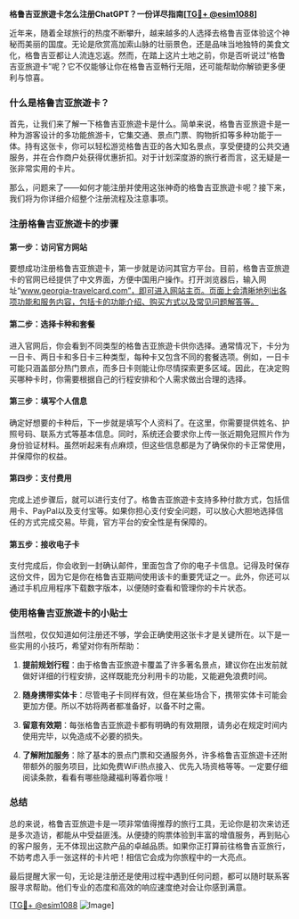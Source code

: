 **格鲁吉亚旅遊卡怎么注册ChatGPT？一份详尽指南[[TG💪+ @esim1088](https://t.me/s/esim1088)]**

近年来，随着全球旅行的热度不断攀升，越来越多的人选择去格鲁吉亚体验这个神秘而美丽的国度。无论是欣赏高加索山脉的壮丽景色，还是品味当地独特的美食文化，格鲁吉亚都让人流连忘返。然而，在踏上这片土地之前，你是否听说过“格鲁吉亚旅遊卡”呢？它不仅能够让你在格鲁吉亚畅行无阻，还可能帮助你解锁更多便利与惊喜。

### 什么是格鲁吉亚旅遊卡？

首先，让我们来了解一下格鲁吉亚旅遊卡是什么。简单来说，格鲁吉亚旅遊卡是一种为游客设计的多功能旅游卡，它集交通、景点门票、购物折扣等多种功能于一体。持有这张卡，你可以轻松游览格鲁吉亚的各大知名景点，享受便捷的公共交通服务，并在合作商户处获得优惠折扣。对于计划深度游的旅行者而言，这无疑是一张非常实用的卡片。

那么，问题来了——如何才能注册并使用这张神奇的格鲁吉亚旅遊卡呢？接下来，我们将为你详细介绍整个注册流程及注意事项。

### 注册格鲁吉亚旅遊卡的步骤

#### 第一步：访问官方网站

要想成功注册格鲁吉亚旅遊卡，第一步就是访问其官方平台。目前，格鲁吉亚旅遊卡的官网已经提供了中文界面，方便中国用户操作。打开浏览器后，输入网址“www.georgia-travelcard.com”，即可进入网站主页。页面上会清晰地列出各项功能和服务内容，包括卡的功能介绍、购买方式以及常见问题解答等。

#### 第二步：选择卡种和套餐

进入官网后，你会看到不同类型的格鲁吉亚旅遊卡供你选择。通常情况下，卡分为一日卡、两日卡和多日卡三种类型，每种卡又包含不同的套餐选项。例如，一日卡可能只涵盖部分热门景点，而多日卡则能让你尽情探索更多区域。因此，在决定购买哪种卡时，你需要根据自己的行程安排和个人需求做出合理的选择。

#### 第三步：填写个人信息

确定好想要的卡种后，下一步就是填写个人资料了。在这里，你需要提供姓名、护照号码、联系方式等基本信息。同时，系统还会要求你上传一张近期免冠照片作为身份验证材料。虽然听起来有点麻烦，但这些信息都是为了确保你的卡正常使用，并保障你的权益。

#### 第四步：支付费用

完成上述步骤后，就可以进行支付了。格鲁吉亚旅遊卡支持多种付款方式，包括信用卡、PayPal以及支付宝等。如果你担心支付安全问题，可以放心大胆地选择信任的方式完成交易。毕竟，官方平台的安全性是有保障的。

#### 第五步：接收电子卡

支付完成后，你会收到一封确认邮件，里面包含了你的电子卡信息。记得及时保存这份文件，因为它是你在格鲁吉亚期间使用该卡的重要凭证之一。此外，你还可以通过手机应用程序下载数字版本，以便随时查看和管理你的卡片状态。

### 使用格鲁吉亚旅遊卡的小贴士

当然啦，仅仅知道如何注册还不够，学会正确使用这张卡才是关键所在。以下是一些实用的小技巧，希望对你有所帮助：

1. **提前规划行程**：由于格鲁吉亚旅遊卡覆盖了许多著名景点，建议你在出发前就做好详细的行程安排，这样既能充分利用卡的功能，又能避免浪费时间。
   
2. **随身携带实体卡**：尽管电子卡同样有效，但在某些场合下，携带实体卡可能会更加方便。所以不妨将两者都准备好，以备不时之需。

3. **留意有效期**：每张格鲁吉亚旅遊卡都有明确的有效期限，请务必在规定时间内使用完毕，以免造成不必要的损失。

4. **了解附加服务**：除了基本的景点门票和交通服务外，许多格鲁吉亚旅遊卡还附带额外的服务项目，比如免费WiFi热点接入、优先入场资格等等。一定要仔细阅读条款，看看有哪些隐藏福利等着你哦！

### 总结

总的来说，格鲁吉亚旅遊卡是一项非常值得推荐的旅行工具，无论你是初次来访还是多次造访，都能从中受益匪浅。从便捷的购票体验到丰富的增值服务，再到贴心的客户服务，无不体现出这款产品的卓越品质。如果你正打算前往格鲁吉亚旅行，不妨考虑入手一张这样的卡片吧！相信它会成为你旅程中的一大亮点。

最后提醒大家一句，无论是注册还是使用过程中遇到任何问题，都可以随时联系客服寻求帮助。他们专业的态度和高效的响应速度绝对会让你感到满意。

[[TG💪+ @esim1088](https://t.me/s/esim1088) ![Image](https://i.postimg.cc/4NQfJmqS/Snipaste-2025-05-13-00-14-12.png)]
